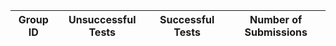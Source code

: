 | Group ID   | Unsuccessful Tests   | Successful Tests   | Number of Submissions   |
|------------|----------------------|--------------------|-------------------------|